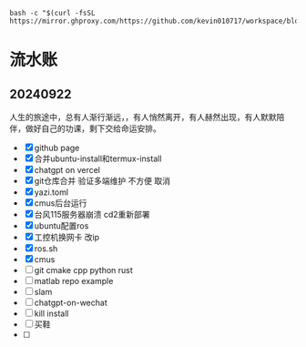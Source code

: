 ```
bash -c "$(curl -fsSL https://mirror.ghproxy.com/https://github.com/kevin010717/workspace/blob/main/script/termux.sh)"
```
# 流水账
## 20240922
人生的旅途中，总有人渐行渐远，，有人悄然离开，有人赫然出现，有人默默陪伴，做好自己的功课，剩下交给命运安排。
* [x] github page
* [x] 合并ubuntu-install和termux-install
* [x] chatgpt on vercel
* [x] git仓库合并 验证多端维护 不方便 取消
* [x] yazi.toml
* [x] cmus后台运行
* [x] 台风115服务器崩溃 cd2重新部署
* [x] ubuntu配置ros 
* [x] 工控机换网卡 改ip
* [x] ros.sh 
* [x] cmus
* [ ] git cmake cpp python rust
* [ ] matlab repo example
* [ ] slam
* [ ] chatgpt-on-wechat
* [ ] kill install
* [ ] 买鞋
* [ ] 
